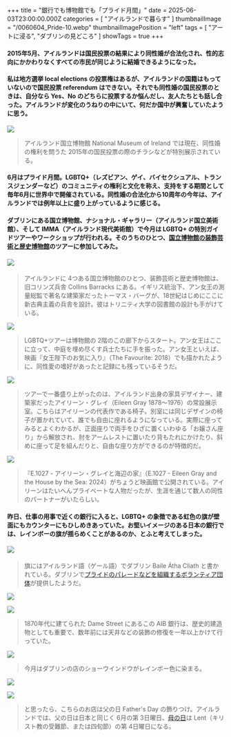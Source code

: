 +++
title = "銀行でも博物館でも「プライド月間」"
date = 2025-06-03T23:00:00.000Z
categories = [ "アイルランドで暮らす" ]
thumbnailImage = "/0060604_Pride-10.webp"
thumbnailImagePosition = "left"
tags = [ "アートに浸る", "ダブリンの見どころ" ]
showTags = true
+++

#### 2015年5月、アイルランドは国民投票の結果により同性婚が合法化され、性的志向にかかわりなくすべての市民が同じように結婚できるようになった。

<!--more-->

#### 私は地方選挙 local elections の投票権はあるが、アイルランドの国籍はもっていないので国民投票 referendum はできない。それでも同性婚の国民投票のときは、自分なら Yes、No のどちらに投票するか悩んだし、友人たちとも話し合った。アイルランドが変化のうねりの中にいて、何だか国中が興奮していたように思う。

![](/0060604_Pride-4.webp)

> アイルランド国立博物館 National Museum of Ireland では現在、同性婚の権利を問うた 2015年の国民投票の際のチラシなどが特別展示されている。

#### 6月はプライド月間。LGBTQ+（レズビアン、ゲイ、バイセクシュアル、トランスジェンダーなど）のコミュニティの権利と文化を称え、支持をする期間として毎年6月に世界中で開催されている。同性婚の合法化から10周年の今年は、アイルランドでは例年以上に盛り上がっているように感じる。

#### ダブリンにある国立博物館、ナショナル・ギャラリー（アイルランド国立美術館）、そして IMMA（アイルランド現代美術館）で今月は LGBTQ+ の特別ガイドツアーやワークショップが行われる。そのうちのひとつ、[国立博物館の装飾芸術と歴史博物館](https://www.museum.ie/en-IE/Museums/Decorative-Arts-History)のツアーに参加してみた。

#### ![](/0060604_Pride-7.webp)

> アイルランドに 4つある国立博物館のひとつ、装飾芸術と歴史博物館は、旧コリンズ兵舎 Collins Barracks にある。イギリス統治下、アン女王の測量総監で著名な建築家だったトーマス・バーグが、18世紀はじめにここに新古典主義の兵舎を設計。彼はトリニティ大学の図書館の設計も手がけている。

![](/0060604_Pride-6.webp)

> LGBTQ+ツアーは博物館の 2階のこの廊下からスタート。アン女王はここに立って、中庭を埋め尽くす兵士たちに手を振った。アン女王といえば、映画『女王陛下のお気に入り』（The Favourite: 2018）でも描かれたように、同性愛の嗜好があったと記録にも残っているそうだ。

![](/0060604_Pride-5.webp)

> ツアーで一番盛り上がったのは、アイルランド出身の家具デザイナー、建築家だったアイリーン・グレイ（Eileen Gray 1878〜1976）の常設展示室。こちらはアイリーンの代表作である椅子。別室には同じデザインの椅子が置かれていて、誰でも自由に座れるようになっている。実際に座ってみるとよくわかるが、正面座りで両手をひざに置くいわゆる「お嬢さん座り」から解放され、肘をアームレストに置いたり背もたれにかけたり、斜めに座って足を組んだりと、自由な座り方ができるのが特徴的だ。

![](/0060604_Pride-3.webp)

> 『E.1027 - アイリーン・グレイと海辺の家』（E.1027 - Eileen Gray and the House by the Sea: 2024）がちょうど映画館で公開されている。アイリーンはたいへんプライベートな人物だったが、生涯を通じて数人の同性のパートナーがいたらしい。

#### 昨日、仕事の用事で近くの銀行に入ると、LGBTQ+ の象徴である虹色の旗が壁面にもカウンターにもひしめきあっていた。お堅いイメージのある日本の銀行では、レインボーの旗が揺らめくことがあるのか、とふと考えてしまった。

#### ![](/0060604_Pride-10.webp)

> 旗にはアイルランド語（ゲール語）でダブリン Baile Átha Cliath と書かれている。ダブリンで[プライドのパレードなどを組織するボランティア団体](https://dublinpride.ie/)が提供したようだ。

![](/0060604_Pride-2.webp)

![](/0060604_Pride-1.webp)

> 1870年代に建てられた Dame Street にあるこの AIB 銀行は、歴史的建造物としても重要で、数年前には天井などの装飾の修復を一年以上かけて行っていた。

![](/0060604_Pride-8.webp)

> 今月はダブリンの店のショーウインドウがレインボー色に染まる。

![](/0060604_Pride-9.webp)

![](/0060604_Pride-11.webp)

> と思ったら、こちらのお店は父の日 Father's Day の飾りつけ。アイルランドでは、父の日は日本と同じく 6月の第 3日曜日、[母の日](https://www.riastra.com/2024/03/%E3%81%8A%E6%AF%8D%E3%81%95%E3%82%93%E3%81%AF-mummom%E3%81%9D%E3%82%8C%E3%81%A8%E3%82%82-mam/)は Lent（キリスト教の受難節、または四旬節）の第 4日曜日になる。
